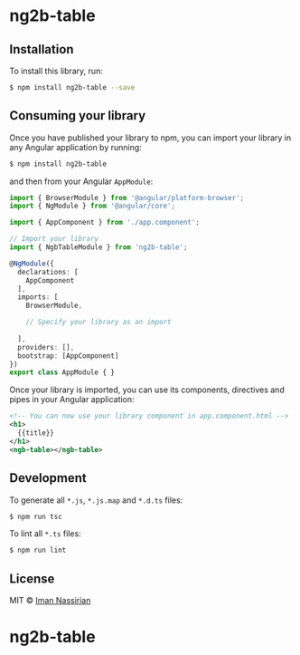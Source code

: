# ng2b-table

## Installation

To install this library, run:

```bash
$ npm install ng2b-table --save
```

## Consuming your library

Once you have published your library to npm, you can import your library in any Angular application by running:

```bash
$ npm install ng2b-table
```

and then from your Angular `AppModule`:

```typescript
import { BrowserModule } from '@angular/platform-browser';
import { NgModule } from '@angular/core';

import { AppComponent } from './app.component';

// Import your library
import { NgbTableModule } from 'ng2b-table';

@NgModule({
  declarations: [
    AppComponent
  ],
  imports: [
    BrowserModule,

    // Specify your library as an import
    
  ],
  providers: [],
  bootstrap: [AppComponent]
})
export class AppModule { }
```

Once your library is imported, you can use its components, directives and pipes in your Angular application:

```xml
<!-- You can now use your library component in app.component.html -->
<h1>
  {{title}}
</h1>
<ngb-table></ngb-table>
```

## Development

To generate all `*.js`, `*.js.map` and `*.d.ts` files:

```bash
$ npm run tsc
```

To lint all `*.ts` files:

```bash
$ npm run lint
```

## License

MIT © [Iman Nassirian](mailto:e_nassiria@yahoo.com)
# ng2b-table
